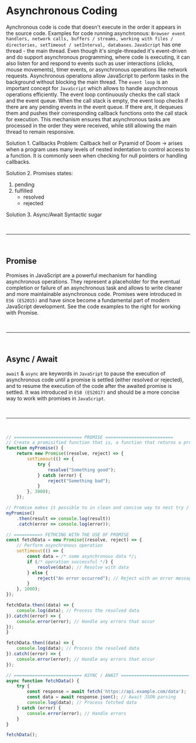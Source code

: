 # Asynchronous Coding
Aynchronous code is code that doesn't execute in the order it appears in the source code.
Examples for code running asynchronous: `Browser event handlers, network calls, buffers / streams, working with files / directories, setTimeout / setInterval, databases`.
`JavaScript` has one thread - the main thread. Even though it's single-threaded it's event-driven and do support asynchronous programming, where code is executing, it can also listen for and respond to events such as user interactions (clicks, mouse movements), timer events, or asynchronous operations like network requests. Asynchronous operations allow JavaScript to perform tasks in the background without blocking the main thread.
The `event loop` is an important concept for `JavaScript` which allows to handle asynchronous operations efficiently. 
The event loop continuously checks the call stack and the event queue. When the call stack is empty, the event loop checks if there are any pending events in the event queue. If there are, it dequeues them and pushes their corresponding callback functions onto the call stack for execution. This mechanism ensures that asynchronous tasks are processed in the order they were received, while still allowing the main thread to remain responsive.

Solution 1. Callbacks
Problem: Callback hell or Pyramid of Doom -> 
arises when a program uses many levels of nested indentation to control access to a function. 
It is commonly seen when checking for null pointers or handling callbacks.

Solution 2. Promises
states:
1. pending
2. fulfilled
    - resolved
    - rejected

Solution 3. Async/Await
Syntactic sugar

<br>

---

<br>

## Promise
Promises in JavaScript are a powerful mechanism for handling asynchronous operations. They represent a placeholder for the eventual completion or failure of an asynchronous task and allows to write cleaner and more maintainable asynchronous code. Promises were introduced in `ES6 (ES2015)` and have since become a fundamental part of modern JavaScript development.
See the code examples to the right for working with Promise.

<br>

---

<br>

## Async / Await
`await` & `async` are keywords in `JavaSript` to pause the execution of asynchronous code until a promise is settled (either resolved or rejected), and to resume the execution of the code after the awaited promise is settled. It was introduced in `ES8 (ES2017)` and should be a more concise way to work with promises in `JavaScript`.

<br>

---

<br>

```javascript
// ========================== PROMISE ==========================
// Create a promisified function that is, a function that returns a promise. It should either resolve or reject after 3 seconds
function myPromise() {
    return new Promise((resolve, reject) => {
        setTimeout(() => {
            try {
                resolve("Something good");
            } catch (error) {
                reject("Something bad");
            }
        }, 3000);
    });

// Promise makes it possible to in clean and concise way to nest try / catch
myPromise()
    .then(result => console.log(result))
    .catch(error => console.log(error));

// ==========> FETHCING WITH THE USE OF PROMISE
const fetchData = new Promise((resolve, reject) => {
    // Perform asynchronous operation
    setTimeout(() => {
        const data = /* some asynchronous data */;
        if (/* operation successful */) {
            resolve(data); // Resolve with data
        } else {
            reject("An error occurred"); // Reject with an error message
        }
    }, 1000);
});

fetchData.then((data) => {
    console.log(data); // Process the resolved data
}).catch((error) => {
    console.error(error); // Handle any errors that occur
});
}

fetchData.then((data) => {
    console.log(data); // Process the resolved data
}).catch((error) => {
    console.error(error); // Handle any errors that occur
});
```

```javascript
// ========================== ASYNC / AWAIT ==========================
async function fetchData() {
    try {
        const response = await fetch('https://api.example.com/data');
        const data = await response.json(); // Await JSON parsing
        console.log(data); // Process fetched data
    } catch (error) {
        console.error(error); // Handle errors
    }
}

fetchData();
```